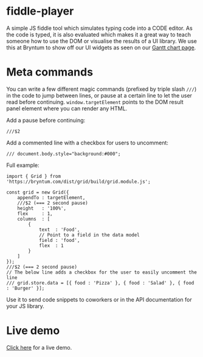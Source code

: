 # fiddle-player
A simple JS fiddle tool which simulates typing code into a CODE editor. As the code is typed, it is also evaluated
which makes it a great way to teach someone how to use the DOM or visualise the results of a UI library. We use this at Bryntum to show off our UI widgets as seen on our [Gantt chart page](https://www.bryntum.com/products/gantt/).

# Meta commands
You can write a few different magic commands (prefixed by triple slash `///`) in the code to jump between lines, or pause at a certain line to let the user
read before continuing. `window.targetElement` points to the DOM result panel element where you can render any
HTML. 

Add a pause before continuing:
```
///$2 
```

Add a commented line with a checkbox for users to uncomment:
```
/// document.body.style="background:#000";
```

Full example:
```
import { Grid } from 'https://bryntum.com/dist/grid/build/grid.module.js';

const grid = new Grid({
    appendTo : targetElement,
    ///$2 (=== 2 second pause) 
    height   : '100%',
    flex     : 1,
    columns  : [
        {
            text  : 'Food',
            // Point to a field in the data model
            field : 'food',
            flex  : 1
        }
    ]
});
///$2 (=== 2 second pause) 
// The below line adds a checkbox for the user to easily uncomment the line
/// grid.store.data = [{ food : 'Pizza' }, { food : 'Salad' }, { food : 'Burger' }];
```

Use it to send code snippets to coworkers or in the API documentation for your JS library.

# Live demo 

[Click here](https://lmctfy.net/player) for a live demo.

